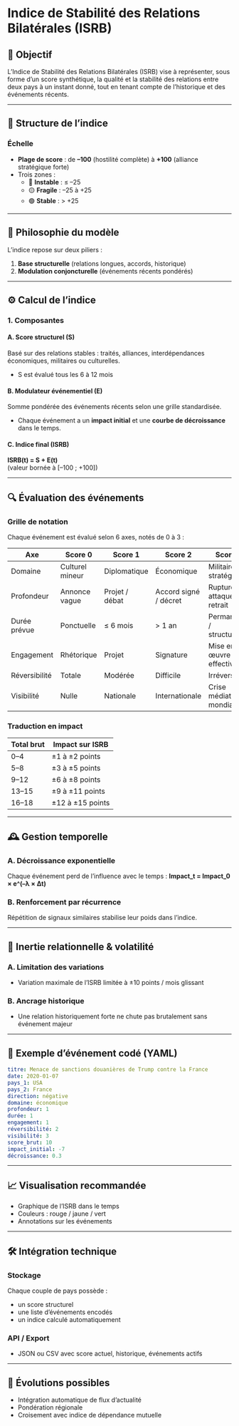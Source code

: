 
# Indice de Stabilité des Relations Bilatérales (ISRB)

## 🎯 Objectif
L’Indice de Stabilité des Relations Bilatérales (ISRB) vise à représenter, sous forme d’un score synthétique, la qualité et la stabilité des relations entre deux pays à un instant donné, tout en tenant compte de l’historique et des événements récents.

---

## 🧱 Structure de l’indice

### Échelle
- **Plage de score** : de **–100** (hostilité complète) à **+100** (alliance stratégique forte)
- Trois zones :
  - 🔴 **Instable** : ≤ –25
  - 🟡 **Fragile** : –25 à +25
  - 🟢 **Stable** : > +25

---

## 🧠 Philosophie du modèle
L’indice repose sur deux piliers :
1. **Base structurelle** (relations longues, accords, historique)
2. **Modulation conjoncturelle** (événements récents pondérés)

---

## ⚙️ Calcul de l’indice

### 1. Composantes
#### A. Score structurel (S)
Basé sur des relations stables : traités, alliances, interdépendances économiques, militaires ou culturelles.
- S est évalué tous les 6 à 12 mois

#### B. Modulateur événementiel (E)
Somme pondérée des événements récents selon une grille standardisée.
- Chaque événement a un **impact initial** et une **courbe de décroissance** dans le temps.

#### C. Indice final (ISRB)
**ISRB(t) = S + E(t)**  
(valeur bornée à [–100 ; +100])

---

## 🔍 Évaluation des événements

### Grille de notation
Chaque événement est évalué selon 6 axes, notés de 0 à 3 :

| Axe           | Score 0         | Score 1        | Score 2               | Score 3                     |
| ------------- | --------------- | -------------- | --------------------- | --------------------------- |
| Domaine       | Culturel mineur | Diplomatique   | Économique            | Militaire / stratégique     |
| Profondeur    | Annonce vague   | Projet / débat | Accord signé / décret | Rupture / attaque / retrait |
| Durée prévue  | Ponctuelle      | ≤ 6 mois       | > 1 an                | Permanente / structurelle   |
| Engagement    | Rhétorique      | Projet         | Signature             | Mise en œuvre effective     |
| Réversibilité | Totale          | Modérée        | Difficile             | Irréversible                |
| Visibilité    | Nulle           | Nationale      | Internationale        | Crise médiatique mondiale   |

### Traduction en impact

| Total brut | Impact sur ISRB |
|------------|------------------|
| 0–4        | ±1 à ±2 points   |
| 5–8        | ±3 à ±5 points   |
| 9–12       | ±6 à ±8 points   |
| 13–15      | ±9 à ±11 points  |
| 16–18      | ±12 à ±15 points |

---

## 🕰️ Gestion temporelle

### A. Décroissance exponentielle
Chaque événement perd de l’influence avec le temps :
**Impact_t = Impact_0 × e^(–λ × Δt)**

### B. Renforcement par récurrence
Répétition de signaux similaires stabilise leur poids dans l’indice.

---

## 🧱 Inertie relationnelle & volatilité

### A. Limitation des variations
- Variation maximale de l’ISRB limitée à ±10 points / mois glissant

### B. Ancrage historique
- Une relation historiquement forte ne chute pas brutalement sans événement majeur

---

## 🧾 Exemple d’événement codé (YAML)

```yaml
titre: Menace de sanctions douanières de Trump contre la France
date: 2020-01-07
pays_1: USA
pays_2: France
direction: négative
domaine: économique
profondeur: 1
durée: 1
engagement: 1
réversibilité: 2
visibilité: 3
score_brut: 10
impact_initial: -7
décroissance: 0.3
```

---

## 📈 Visualisation recommandée
- Graphique de l’ISRB dans le temps
- Couleurs : rouge / jaune / vert
- Annotations sur les événements

---

## 🛠️ Intégration technique

### Stockage
Chaque couple de pays possède :
- un score structurel
- une liste d’événements encodés
- un indice calculé automatiquement

### API / Export
- JSON ou CSV avec score actuel, historique, événements actifs

---

## 🚀 Évolutions possibles
- Intégration automatique de flux d’actualité
- Pondération régionale
- Croisement avec indice de dépendance mutuelle
